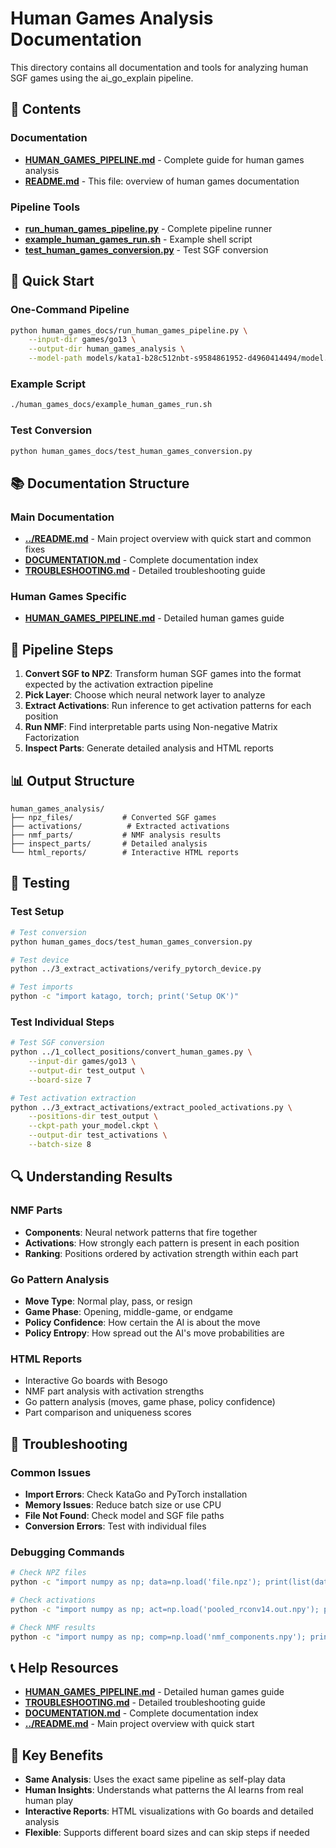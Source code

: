 # Human Games Analysis Documentation

This directory contains all documentation and tools for analyzing human SGF games using the ai_go_explain pipeline.

## 📁 Contents

### Documentation
- **[HUMAN_GAMES_PIPELINE.md](HUMAN_GAMES_PIPELINE.md)** - Complete guide for human games analysis
- **[README.md](README.md)** - This file: overview of human games documentation

### Pipeline Tools
- **[run_human_games_pipeline.py](run_human_games_pipeline.py)** - Complete pipeline runner
- **[example_human_games_run.sh](example_human_games_run.sh)** - Example shell script
- **[test_human_games_conversion.py](test_human_games_conversion.py)** - Test SGF conversion

## 🚀 Quick Start

### One-Command Pipeline
```bash
python human_games_docs/run_human_games_pipeline.py \
    --input-dir games/go13 \
    --output-dir human_games_analysis \
    --model-path models/kata1-b28c512nbt-s9584861952-d4960414494/model.ckpt
```

### Example Script
```bash
./human_games_docs/example_human_games_run.sh
```

### Test Conversion
```bash
python human_games_docs/test_human_games_conversion.py
```

## 📚 Documentation Structure

### Main Documentation
- **[../README.md](../README.md)** - Main project overview with quick start and common fixes
- **[DOCUMENTATION.md](DOCUMENTATION.md)** - Complete documentation index
- **[TROUBLESHOOTING.md](TROUBLESHOOTING.md)** - Detailed troubleshooting guide

### Human Games Specific
- **[HUMAN_GAMES_PIPELINE.md](HUMAN_GAMES_PIPELINE.md)** - Detailed human games guide

## 🔧 Pipeline Steps

1. **Convert SGF to NPZ**: Transform human SGF games into the format expected by the activation extraction pipeline
2. **Pick Layer**: Choose which neural network layer to analyze
3. **Extract Activations**: Run inference to get activation patterns for each position
4. **Run NMF**: Find interpretable parts using Non-negative Matrix Factorization
5. **Inspect Parts**: Generate detailed analysis and HTML reports

## 📊 Output Structure

```
human_games_analysis/
├── npz_files/           # Converted SGF games
├── activations/          # Extracted activations
├── nmf_parts/           # NMF analysis results
├── inspect_parts/       # Detailed analysis
└── html_reports/        # Interactive HTML reports
```

## 🧪 Testing

### Test Setup
```bash
# Test conversion
python human_games_docs/test_human_games_conversion.py

# Test device
python ../3_extract_activations/verify_pytorch_device.py

# Test imports
python -c "import katago, torch; print('Setup OK')"
```

### Test Individual Steps
```bash
# Test SGF conversion
python ../1_collect_positions/convert_human_games.py \
    --input-dir games/go13 \
    --output-dir test_output \
    --board-size 7

# Test activation extraction
python ../3_extract_activations/extract_pooled_activations.py \
    --positions-dir test_output \
    --ckpt-path your_model.ckpt \
    --output-dir test_activations \
    --batch-size 8
```

## 🔍 Understanding Results

### NMF Parts
- **Components**: Neural network patterns that fire together
- **Activations**: How strongly each pattern is present in each position
- **Ranking**: Positions ordered by activation strength within each part

### Go Pattern Analysis
- **Move Type**: Normal play, pass, or resign
- **Game Phase**: Opening, middle-game, or endgame
- **Policy Confidence**: How certain the AI is about the move
- **Policy Entropy**: How spread out the AI's move probabilities are

### HTML Reports
- Interactive Go boards with Besogo
- NMF part analysis with activation strengths
- Go pattern analysis (moves, game phase, policy confidence)
- Part comparison and uniqueness scores

## 🐛 Troubleshooting

### Common Issues
- **Import Errors**: Check KataGo and PyTorch installation
- **Memory Issues**: Reduce batch size or use CPU
- **File Not Found**: Check model and SGF file paths
- **Conversion Errors**: Test with individual files

### Debugging Commands
```bash
# Check NPZ files
python -c "import numpy as np; data=np.load('file.npz'); print(list(data.keys()))"

# Check activations
python -c "import numpy as np; act=np.load('pooled_rconv14.out.npy'); print(f'Shape: {act.shape}')"

# Check NMF results
python -c "import numpy as np; comp=np.load('nmf_components.npy'); print(f'Components: {comp.shape}')"
```

## 📞 Help Resources

- **[HUMAN_GAMES_PIPELINE.md](HUMAN_GAMES_PIPELINE.md)** - Detailed human games guide
- **[TROUBLESHOOTING.md](TROUBLESHOOTING.md)** - Detailed troubleshooting guide
- **[DOCUMENTATION.md](DOCUMENTATION.md)** - Complete documentation index
- **[../README.md](../README.md)** - Main project overview with quick start

## 🎯 Key Benefits

- **Same Analysis**: Uses the exact same pipeline as self-play data
- **Human Insights**: Understands what patterns the AI learns from real human play
- **Interactive Reports**: HTML visualizations with Go boards and detailed analysis
- **Flexible**: Supports different board sizes and can skip steps if needed 
